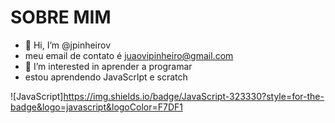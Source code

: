 # SOBRE MIM 
- 👋 Hi, I’m @jpinheirov  
- meu email de contato é  juaovipinheiro@gmail.com
- 👀 I’m interested in aprender a  programar 
-  estou aprendendo JavaScrlpt e scratch

![JavaScript]https://img.shields.io/badge/JavaScript-323330?style=for-the-badge&logo=javascript&logoColor=F7DF1

